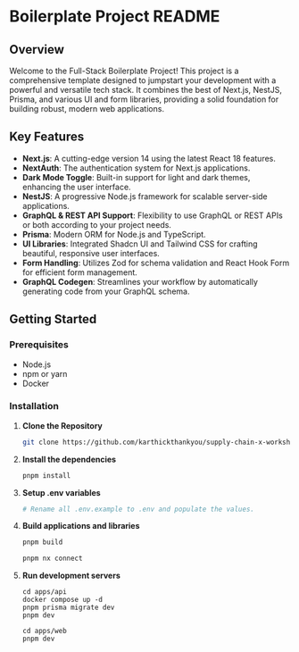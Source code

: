 # Boilerplate Project README

## Overview

Welcome to the Full-Stack Boilerplate Project! This project is a comprehensive template designed to jumpstart your development with a powerful and versatile tech stack. It combines the best of Next.js, NestJS, Prisma, and various UI and form libraries, providing a solid foundation for building robust, modern web applications.

## Key Features

- **Next.js**: A cutting-edge version 14 using the latest React 18 features.
- **NextAuth**: The authentication system for Next.js applications.
- **Dark Mode Toggle**: Built-in support for light and dark themes, enhancing the user interface.
- **NestJS**: A progressive Node.js framework for scalable server-side applications.
- **GraphQL & REST API Support**: Flexibility to use GraphQL or REST APIs or both according to your project needs.
- **Prisma**: Modern ORM for Node.js and TypeScript.
- **UI Libraries**: Integrated Shadcn UI and Tailwind CSS for crafting beautiful, responsive user interfaces.
- **Form Handling**: Utilizes Zod for schema validation and React Hook Form for efficient form management.
- **GraphQL Codegen**: Streamlines your workflow by automatically generating code from your GraphQL schema.

## Getting Started

### Prerequisites

- Node.js
- npm or yarn
- Docker

### Installation

1. **Clone the Repository**

   ```bash
   git clone https://github.com/karthickthankyou/supply-chain-x-workshop
   ```

2. **Install the dependencies**

   ```bash
   pnpm install
   ```

3. **Setup .env variables**

   ```bash
   # Rename all .env.example to .env and populate the values.
   ```

4. **Build applications and libraries**
   ```bash
   pnpm build

   pnpm nx connect
   ```
5. **Run development servers**

   ```
   cd apps/api
   docker compose up -d
   pnpm prisma migrate dev
   pnpm dev

   cd apps/web
   pnpm dev
   ```
